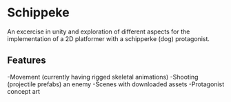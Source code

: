 # Schippeke
An excercise in unity and exploration of different aspects for the implementation of a 2D platformer with a schipperke (dog) protagonist.

## Features
-Movement (currently having rigged skeletal animations)
-Shooting (projectile prefabs) an enemy
-Scenes with downloaded assets
-Protagonist concept art
